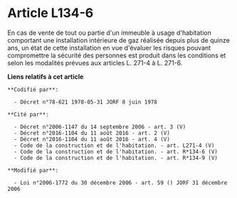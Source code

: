 # Article L134-6

En cas de vente de tout ou partie d'un immeuble à usage d'habitation comportant une installation intérieure de gaz réalisée
depuis plus de quinze ans, un état de cette installation en vue d'évaluer les risques pouvant compromettre la sécurité des
personnes est produit dans les conditions et selon les modalités prévues aux articles L. 271-4 à L. 271-6.

**Liens relatifs à cet article**

	**Codifié par**:

	  - Décret n°78-621 1978-05-31 JORF 8 juin 1978

	**Cité par**:

	  - Décret n°2006-1147 du 14 septembre 2006 - art. 3 (V)
	  - Décret n°2016-1104 du 11 août 2016 - art. 2 (V)
	  - Décret n°2016-1104 du 11 août 2016 - art. 4 (V)
	  - Code de la construction et de l'habitation. - art. L271-4 (V)
	  - Code de la construction et de l'habitation. - art. R*134-6 (V)
	  - Code de la construction et de l'habitation. - art. R*134-9 (V)

	**Modifié par**:

	  - Loi n°2006-1772 du 30 décembre 2006 - art. 59 () JORF 31 décembre 2006
